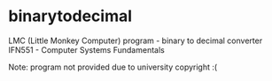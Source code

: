 # binarytodecimal
LMC (Little Monkey Computer) program - binary to decimal converter
IFN551 - Computer Systems Fundamentals

Note: program not provided due to university copyright :(
